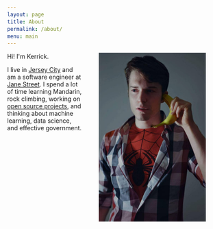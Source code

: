 ```yaml
---
layout: page
title: About
permalink: /about/
menu: main
---
```


<img src="/images/profile_picture.jpg" width="250" style="float: right; margin: 0px 40px" />
Hi! I'm Kerrick.

I live in [Jersey City](https://en.wikipedia.org/wiki/Jersey_City,_New_Jersey) and am a software engineer at [Jane Street](https://www.janestreet.com/). I spend a lot of time learning Mandarin, rock climbing, working on [open source projects](https://github.com/kerrickstaley), and thinking about machine learning, data science, and effective government.
